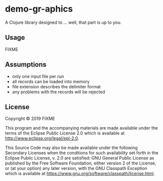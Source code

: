 # demo-gr-aphics

A Clojure library designed to ... well, that part is up to you.

## Usage

FIXME

## Assumptions

- only one input file per run
- all records can be loaded into memory
- file extension describes the delimiter format
- any problems with the records will be rejected

## License

Copyright © 2019 FIXME

This program and the accompanying materials are made available under the
terms of the Eclipse Public License 2.0 which is available at
http://www.eclipse.org/legal/epl-2.0.

This Source Code may also be made available under the following Secondary
Licenses when the conditions for such availability set forth in the Eclipse
Public License, v. 2.0 are satisfied: GNU General Public License as published by
the Free Software Foundation, either version 2 of the License, or (at your
option) any later version, with the GNU Classpath Exception which is available
at https://www.gnu.org/software/classpath/license.html.
